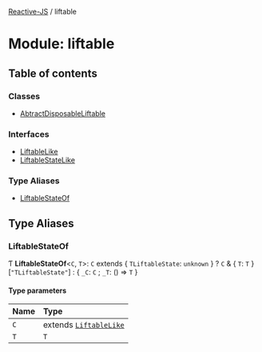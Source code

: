 [Reactive-JS](../README.md) / liftable

# Module: liftable

## Table of contents

### Classes

- [AbtractDisposableLiftable](../classes/liftable.AbtractDisposableLiftable.md)

### Interfaces

- [LiftableLike](../interfaces/liftable.LiftableLike.md)
- [LiftableStateLike](../interfaces/liftable.LiftableStateLike.md)

### Type Aliases

- [LiftableStateOf](liftable.md#liftablestateof)

## Type Aliases

### LiftableStateOf

Ƭ **LiftableStateOf**<`C`, `T`\>: `C` extends { `TLiftableState`: `unknown`  } ? `C` & { `T`: `T`  }[``"TLiftableState"``] : { `_C`: `C` ; `_T`: () => `T`  }

#### Type parameters

| Name | Type |
| :------ | :------ |
| `C` | extends [`LiftableLike`](../interfaces/liftable.LiftableLike.md) |
| `T` | `T` |
